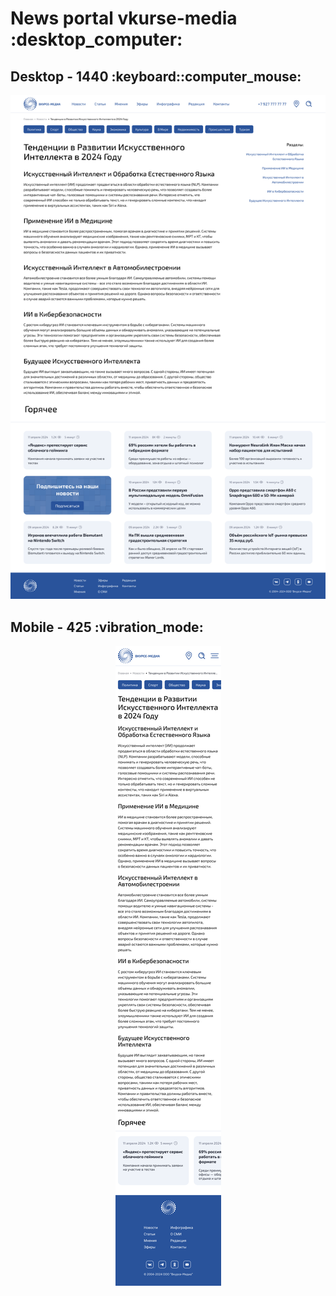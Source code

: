 <h1>News portal vkurse-media :desktop_computer:</h1>
<h2>Desktop - 1440 :keyboard::computer_mouse: </h2>
<p>
  <img src="assets/desktop.png">
</p>
<h2>Mobile - 425 :vibration_mode:</h2>
<p align="center">
  <img src="assets/mobile.png">
</p>
